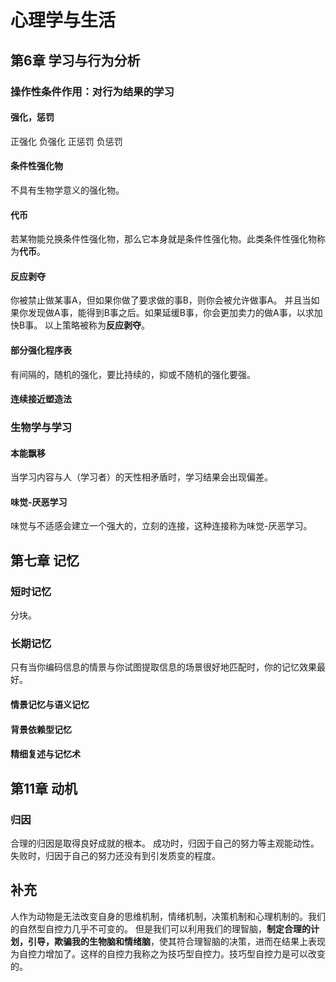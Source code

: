 # 心理学与生活
## 第6章 学习与行为分析
### 操作性条件作用：对行为结果的学习
#### 强化，惩罚
正强化
负强化
正惩罚
负惩罚

#### 条件性强化物
不具有生物学意义的强化物。

#### 代币
若某物能兑换条件性强化物，那么它本身就是条件性强化物。此类条件性强化物称为**代币**。

#### 反应剥夺
你被禁止做某事A，但如果你做了要求做的事B，则你会被允许做事A。
并且当如果你发现做A事，能得到B事之后。如果延缓B事，你会更加卖力的做A事，以求加快B事。
以上策略被称为**反应剥夺**。

#### 部分强化程序表
有间隔的，随机的强化，要比持续的，抑或不随机的强化要强。

#### 连续接近塑造法

### 生物学与学习
#### 本能飘移
当学习内容与人（学习者）的天性相矛盾时，学习结果会出现偏差。

#### 味觉-厌恶学习
味觉与不适感会建立一个强大的，立刻的连接，这种连接称为味觉-厌恶学习。

## 第七章 记忆
### 短时记忆
分块。
### 长期记忆
只有当你编码信息的情景与你试图提取信息的场景很好地匹配时，你的记忆效果最好。
#### 情景记忆与语义记忆
#### 背景依赖型记忆
#### 精细复述与记忆术

## 第11章 动机
### 归因
合理的归因是取得良好成就的根本。
成功时，归因于自己的努力等主观能动性。
失败时，归因于自己的努力还没有到引发质变的程度。


## 补充
人作为动物是无法改变自身的思维机制，情绪机制，决策机制和心理机制的。我们的自然型自控力几乎不可变的。
但是我们可以利用我们的理智脑，**制定合理的计划，引导，欺骗我的生物脑和情绪脑**，使其符合理智脑的决策，进而在结果上表现为自控力增加了。这样的自控力我称之为技巧型自控力。技巧型自控力是可以改变的。